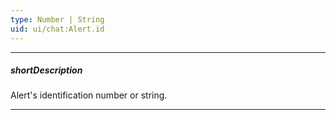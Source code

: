 ```yaml
---
type: Number | String
uid: ui/chat:Alert.id
---
```

---
##### shortDescription
Alert's identification number or string.

---
<!-- Description goes here -->